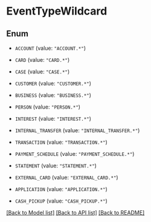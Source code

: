 # EventTypeWildcard

## Enum


* `ACCOUNT` (value: `"ACCOUNT.*"`)

* `CARD` (value: `"CARD.*"`)

* `CASE` (value: `"CASE.*"`)

* `CUSTOMER` (value: `"CUSTOMER.*"`)

* `BUSINESS` (value: `"BUSINESS.*"`)

* `PERSON` (value: `"PERSON.*"`)

* `INTEREST` (value: `"INTEREST.*"`)

* `INTERNAL_TRANSFER` (value: `"INTERNAL_TRANSFER.*"`)

* `TRANSACTION` (value: `"TRANSACTION.*"`)

* `PAYMENT_SCHEDULE` (value: `"PAYMENT_SCHEDULE.*"`)

* `STATEMENT` (value: `"STATEMENT.*"`)

* `EXTERNAL_CARD` (value: `"EXTERNAL_CARD.*"`)

* `APPLICATION` (value: `"APPLICATION.*"`)

* `CASH_PICKUP` (value: `"CASH_PICKUP.*"`)


[[Back to Model list]](../README.md#documentation-for-models) [[Back to API list]](../README.md#documentation-for-api-endpoints) [[Back to README]](../README.md)


